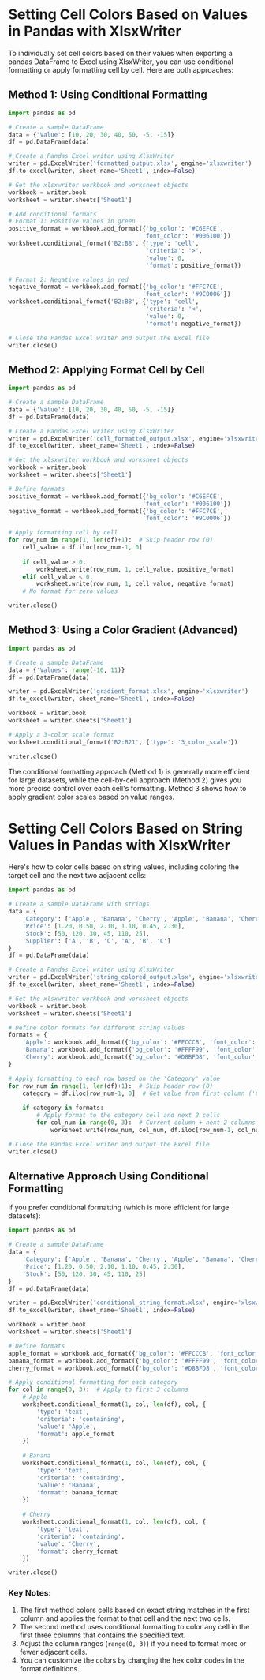 # Setting Cell Colors Based on Values in Pandas with XlsxWriter

To individually set cell colors based on their values when exporting a pandas DataFrame to Excel using XlsxWriter, you can use conditional formatting or apply formatting cell by cell. Here are both approaches:

## Method 1: Using Conditional Formatting

```python
import pandas as pd

# Create a sample DataFrame
data = {'Value': [10, 20, 30, 40, 50, -5, -15]}
df = pd.DataFrame(data)

# Create a Pandas Excel writer using XlsxWriter
writer = pd.ExcelWriter('formatted_output.xlsx', engine='xlsxwriter')
df.to_excel(writer, sheet_name='Sheet1', index=False)

# Get the xlsxwriter workbook and worksheet objects
workbook = writer.book
worksheet = writer.sheets['Sheet1']

# Add conditional formats
# Format 1: Positive values in green
positive_format = workbook.add_format({'bg_color': '#C6EFCE',
                                      'font_color': '#006100'})
worksheet.conditional_format('B2:B8', {'type': 'cell',
                                       'criteria': '>',
                                       'value': 0,
                                       'format': positive_format})

# Format 2: Negative values in red
negative_format = workbook.add_format({'bg_color': '#FFC7CE',
                                      'font_color': '#9C0006'})
worksheet.conditional_format('B2:B8', {'type': 'cell',
                                       'criteria': '<',
                                       'value': 0,
                                       'format': negative_format})

# Close the Pandas Excel writer and output the Excel file
writer.close()
```

## Method 2: Applying Format Cell by Cell

```python
import pandas as pd

# Create a sample DataFrame
data = {'Value': [10, 20, 30, 40, 50, -5, -15]}
df = pd.DataFrame(data)

# Create a Pandas Excel writer using XlsxWriter
writer = pd.ExcelWriter('cell_formatted_output.xlsx', engine='xlsxwriter')
df.to_excel(writer, sheet_name='Sheet1', index=False)

# Get the xlsxwriter workbook and worksheet objects
workbook = writer.book
worksheet = writer.sheets['Sheet1']

# Define formats
positive_format = workbook.add_format({'bg_color': '#C6EFCE',
                                      'font_color': '#006100'})
negative_format = workbook.add_format({'bg_color': '#FFC7CE',
                                      'font_color': '#9C0006'})

# Apply formatting cell by cell
for row_num in range(1, len(df)+1):  # Skip header row (0)
    cell_value = df.iloc[row_num-1, 0]
    
    if cell_value > 0:
        worksheet.write(row_num, 1, cell_value, positive_format)
    elif cell_value < 0:
        worksheet.write(row_num, 1, cell_value, negative_format)
    # No format for zero values

writer.close()
```

## Method 3: Using a Color Gradient (Advanced)

```python
import pandas as pd

# Create a sample DataFrame
data = {'Values': range(-10, 11)}
df = pd.DataFrame(data)

writer = pd.ExcelWriter('gradient_format.xlsx', engine='xlsxwriter')
df.to_excel(writer, sheet_name='Sheet1', index=False)

workbook = writer.book
worksheet = writer.sheets['Sheet1']

# Apply a 3-color scale format
worksheet.conditional_format('B2:B21', {'type': '3_color_scale'})

writer.close()
```

The conditional formatting approach (Method 1) is generally more efficient for large datasets, while the cell-by-cell approach (Method 2) gives you more precise control over each cell's formatting. Method 3 shows how to apply gradient color scales based on value ranges.



# Setting Cell Colors Based on String Values in Pandas with XlsxWriter

Here's how to color cells based on string values, including coloring the target cell and the next two adjacent cells:

```python
import pandas as pd

# Create a sample DataFrame with strings
data = {
    'Category': ['Apple', 'Banana', 'Cherry', 'Apple', 'Banana', 'Cherry'],
    'Price': [1.20, 0.50, 2.10, 1.10, 0.45, 2.30],
    'Stock': [50, 120, 30, 45, 110, 25],
    'Supplier': ['A', 'B', 'C', 'A', 'B', 'C']
}
df = pd.DataFrame(data)

# Create a Pandas Excel writer using XlsxWriter
writer = pd.ExcelWriter('string_colored_output.xlsx', engine='xlsxwriter')
df.to_excel(writer, sheet_name='Sheet1', index=False)

# Get the xlsxwriter workbook and worksheet objects
workbook = writer.book
worksheet = writer.sheets['Sheet1']

# Define color formats for different string values
formats = {
    'Apple': workbook.add_format({'bg_color': '#FFCCCB', 'font_color': '#8B0000'}),  # Light red
    'Banana': workbook.add_format({'bg_color': '#FFFF99', 'font_color': '#8B8000'}),  # Light yellow
    'Cherry': workbook.add_format({'bg_color': '#D8BFD8', 'font_color': '#4B0082'})   # Light purple
}

# Apply formatting to each row based on the 'Category' value
for row_num in range(1, len(df)+1):  # Skip header row (0)
    category = df.iloc[row_num-1, 0]  # Get value from first column ('Category')
    
    if category in formats:
        # Apply format to the category cell and next 2 cells
        for col_num in range(0, 3):  # Current column + next 2 columns
            worksheet.write(row_num, col_num, df.iloc[row_num-1, col_num], formats[category])

# Close the Pandas Excel writer and output the Excel file
writer.close()
```

## Alternative Approach Using Conditional Formatting

If you prefer conditional formatting (which is more efficient for large datasets):

```python
import pandas as pd

# Create a sample DataFrame
data = {
    'Category': ['Apple', 'Banana', 'Cherry', 'Apple', 'Banana', 'Cherry'],
    'Price': [1.20, 0.50, 2.10, 1.10, 0.45, 2.30],
    'Stock': [50, 120, 30, 45, 110, 25]
}
df = pd.DataFrame(data)

writer = pd.ExcelWriter('conditional_string_format.xlsx', engine='xlsxwriter')
df.to_excel(writer, sheet_name='Sheet1', index=False)

workbook = writer.book
worksheet = writer.sheets['Sheet1']

# Define formats
apple_format = workbook.add_format({'bg_color': '#FFCCCB', 'font_color': '#8B0000'})
banana_format = workbook.add_format({'bg_color': '#FFFF99', 'font_color': '#8B8000'})
cherry_format = workbook.add_format({'bg_color': '#D8BFD8', 'font_color': '#4B0082'})

# Apply conditional formatting for each category
for col in range(0, 3):  # Apply to first 3 columns
    # Apple
    worksheet.conditional_format(1, col, len(df), col, {
        'type': 'text',
        'criteria': 'containing',
        'value': 'Apple',
        'format': apple_format
    })
    
    # Banana
    worksheet.conditional_format(1, col, len(df), col, {
        'type': 'text',
        'criteria': 'containing',
        'value': 'Banana',
        'format': banana_format
    })
    
    # Cherry
    worksheet.conditional_format(1, col, len(df), col, {
        'type': 'text',
        'criteria': 'containing',
        'value': 'Cherry',
        'format': cherry_format
    })

writer.close()
```

### Key Notes:
1. The first method colors cells based on exact string matches in the first column and applies the format to that cell and the next two cells.
2. The second method uses conditional formatting to color any cell in the first three columns that contains the specified text.
3. Adjust the column ranges (`range(0, 3)`) if you need to format more or fewer adjacent cells.
4. You can customize the colors by changing the hex color codes in the format definitions.
